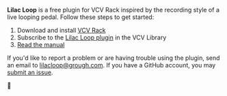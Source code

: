 **Lilac Loop** is a free plugin for VCV Rack inspired by the recording style of a live looping pedal. Follow these steps to get started:

1. Download and install [VCV Rack](https://vcvrack.com/Rack)
2. Subscribe to the [Lilac Loop plugin](https://library.vcvrack.com/LilacLoop) in the VCV Library
3. [Read the manual](https://grough.github.io/lilac-loop-vcv/)

If you'd like to report a problem or are having trouble using the plugin, send an email to [lilacloop@grough.com](mailto:lilacloop@grough.com). If you have a GitHub account, you may [submit an issue](https://github.com/grough/lilac-loop-vcv/issues).

🙂
